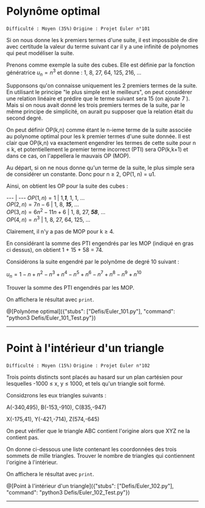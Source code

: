 # Polynôme optimal
`Difficulté : Moyen (35%)`
`Origine : Projet Euler n°101`

Si on nous donne les k premiers termes d'une suite, il est impossible de dire avec certitude la valeur du terme suivant car il y a une infinité de polynomes qui peut modéliser la suite.

Prenons comme exemple la suite des cubes. Elle est définie par la fonction génératrice  $`u_n=n^3`$ et donne :  1, 8, 27, 64, 125, 216, ...

Supponsons qu'on connaisse uniquement les 2 premiers termes de la suite. En utilisant le principe "le plus simple est le meilleurs", on peut considérer une relation linéaire et prédire que le terme suivant sera 15 (on ajoute 7 ). Mais si on nous avait donné les trois premiers termes de la suite, par le même principe de simplicité, on aurait pu supposer que la relation était du second degré.

On peut définir OP(k,n) comme étant le n-ieme terme de la suite associée au polynome optimal pour les k premier termes d'une suite donnée. Il est clair que OP(k,n) va exactement engendrer les termes de cette suite pour n ≤ k, et potentiellement le premier terme incorrect (PTI) sera OP(k,k+1) et dans ce cas, on l'appellera le mauvais OP (MOP).

Au départ, si on ne nous donne qu'un terme de la suite, le plus simple sera de considérer un constante. Donc pour n ≥ 2, OP(1, n) = u1.

Ainsi, on obtient les OP pour la suite des cubes :

 --- | ---
$`OP(1, n) = 1`$ |  1,***1***, 1, 1, ...  
$`OP(2, n) = 7n−6`$ | 1, 8, ***15***, ...  
$`OP(3, n) = 6n^2−11n+6`$ |	1, 8, 27, ***58***, ...  
$`OP(4, n) = n^3`$ | 1, 8, 27, 64, 125, ...  

Clairement, il n'y a pas de MOP pour k ≥ 4.

En considérant la somme des PTI engendrés par les MOP (indiqué en gras ci dessus), on obtient 1 + 15 + 58 = 74.

Considérons la suite engendré par le polynôme de degré 10 suivant :

$`u_n = 1 − n + n^2 − n^3 + n^4 − n^5 + n^6 − n^7 + n^8 − n^9 + n^{10}`$

Trouver la somme des PTI engendrés par les MOP.

On affichera le résultat avec `print`.

@[Polynôme optimal]({"stubs": ["Defis/Euler_101.py"], "command": "python3 Defis/Euler_101_Test.py"})

---

# Point à l'intérieur d'un triangle
`Difficulté : Moyen (15%)`
`Origine : Projet Euler n°102`

Trois points distincts sont placés au hasard sur un plan cartésien pour lesquelles -1000 ≤ x, y ≤ 1000, et tels qu'un triangle soit formé.

Considzrons les eux triangles suivants :

A(-340,495), B(-153,-910), C(835,-947)  

X(-175,41), Y(-421,-714), Z(574,-645)  

On peut vérifier que le triangle ABC contient l'origine alors que XYZ ne la contient pas.

On donne ci-dessous une liste contenant les coordonnées des trois sommets de mille triangles. Trouver le nombre de triangles qui contiennent l'origine à l'intérieur.

On affichera le résultat avec `print`.

@[Point à l'intérieur d'un triangle]({"stubs": ["Defis/Euler_102.py"], "command": "python3 Defis/Euler_102_Test.py"})

---

